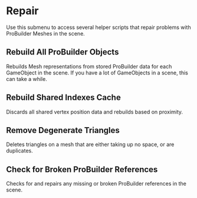 # Repair

Use this submenu to access several helper scripts that repair problems with ProBuilder Meshes in the scene.

## Rebuild All ProBuilder Objects

Rebuilds Mesh representations from stored ProBuilder data for each GameObject in the scene. If you have a lot of GameObjects in a scene, this can take a while.

## Rebuild Shared Indexes Cache

Discards all shared vertex position data and rebuilds based on proximity.

## Remove Degenerate Triangles

Deletes triangles on a mesh that are either taking up no space, or are duplicates.

## Check for Broken ProBuilder References

Checks for and repairs any missing or broken ProBuilder references in the scene.